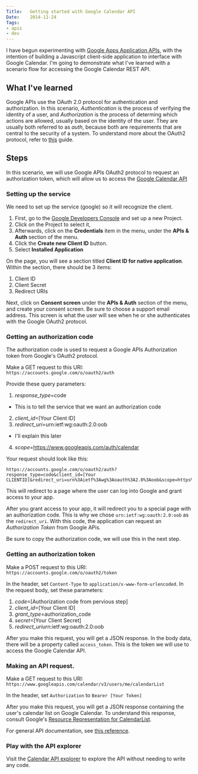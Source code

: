 ```yaml
---
Title:   Getting started with Google Calendar API
Date:    2014-11-24
Tags:
- apis
- dev
---
```


I have begun experimenting with [Google Apps Application APIs][0], with the intention of building a Javascript client-side application to interface with Google Calendar. I'm going to demonstrate what I've learned with a scenario flow for accessing the Google Calendar REST API.

## What I've learned

Google APIs use the OAuth 2.0 protocol for authentication and authorization. In this scenario, *Authentication* is the process of verifying the identity of a user, and *Authorization* is the process of determing which actions are allowed, usually based on the identity of the user. They are usually both referred to as *auth*, because both are requirements that are central to the security of a system. To understand more about the OAuth2 protocol, refer to [this][2] guide.

## Steps

In this scenario, we will use Google APIs OAuth2 protocol to request an authorization token, which will allow us to access the [Google Calendar API][3]

### Setting up the service

We need to set up the service (google) so it will recognize the client.

1. First, go to the [Google Developers Console][4] and set up a new Project.
2. Click on the Project to select it,
3. Afterwards, click on the **Credentials** item in the menu, under the **APIs & Auth** section of the menu.
4. Click the **Create new Client ID** button.
5. Select **Installed Application**

On the page, you will see a section titled **Client ID for native application**. Within the section, there should be 3 items:
1. Client ID
2. Client Secret
3. Redirect URIs

Next, click on **Consent screen** under the **APIs & Auth** section of the menu, and create your consent screen. Be sure to choose a support email address. This screen is what the user will see when he or she authenticates with the Google OAuth2 protocol.

### Getting an authorization code

The authorization code is used to request a Google APIs Authorization token from Google's OAuth2 protocol.

Make a GET request to this URI: `https://accounts.google.com/o/oauth2/auth`

Provide these query parameters:

1. *response_type*=code
  - This is to tell the service that we want an authorization code
2. *client_id*=[Your Client ID]
3. *redirect_uri*=urn:ietf:wg:oauth:2.0:oob
  - I'll explain this later
4. *scope*=https://www.googleapis.com/auth/calendar

Your request should look like this:

    https://accounts.google.com/o/oauth2/auth?response_type=code&client_id=[Your CLIENTID]&redirect_uri=urn%3Aietf%3Awg%3Aoauth%3A2.0%3Aoob&scope=https%3A%2F%2Fwww.googleapis.com%2Fauth%2Fcalendar

This will redirect to a page where the user can log into Google and grant access to your app.

After you grant access to your app, it will redirect you to a special page with an authorization code. This is why we chose `urn:ietf:wg:oauth:2.0:oob` as the `redirect_uri`. With this code, the application can request an *Authorization Token* from Google APis.

Be sure to copy the authorization code, we will use this in the next step.

### Getting an authorization token

Make a POST request to this URI: `https://accounts.google.com/o/oauth2/token`

In the header, set `Content-Type` to `application/x-www-form-urlencoded`.
In the request body, set these parameters:

1. *code*=[Authorization code from pervious step]
2. *client_id*=[Your Client ID]
3. *grant_type*=authorization_code
4. *secret*=[Your Client Secret]
5. *redirect_uri*urn:ietf:wg:oauth:2.0:oob

After you make this request, you will get a JSON response. In the body data, there will be a property called `access_token`. This is the token we will use to access the Google Calendar API.

### Making an API request.

Make a GET request to this URI:
`https://www.googleapis.com/calendar/v3/users/me/calendarList`

In the header, set `Authorization` to `Bearer [Your Token]`

After you make this request, you will get a JSON response containing the user's calendar list on Google Calendar. To understand this response, consult Google's [Resource Representation for CalendarList][5].

For general API documentation, see [this reference][6].

### Play with the API explorer

Visit the [Calendar API explorer][7] to explore the API without needing to write any code.  

[0]: https://developers.google.com/google-apps/app-apis
[1]: https://developers.google.com/accounts/docs/OAuth2
[2]: http://aaronparecki.com/articles/2012/07/29/1/oauth2-simplified
[3]: https://developers.google.com/google-apps/calendar/firstapp
[4]: https://console.developers.google.com/project
[5]:  https://developers.google.com/google-apps/calendar/v3/reference/calendarList#resource
[6]: https://developers.google.com/google-apps/calendar/v3/reference/
[7]: https://developers.google.com/apis-explorer/#s/calendar/v3/
